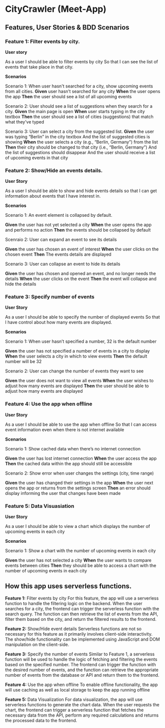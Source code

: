 # CityCrawler (Meet-App)

## Features, User Stories & BDD Scenarios

### Feature 1: Filter events by city.

**User story**

As a user I should be able to filter events by city So that I can see the list of events that take place in that city.

**Scenarios**

Scenario 1: When user hasn't searched for a city, show upcoming events from all cities. **Given** user hasn’t searched for any city 
**When** the user opens the app 
**Then** the user should see a list of all upcoming events

Scenario 2: User should see a list of suggestions when they search for a city. 
**Given** the main page is open 
**When** user starts typing in the city textbox 
**Then** the user should see a list of cities (suggestions) that match what they’ve typed

Scenario 3: User can select a city from the suggested list. 
**Given** the user was typing “Berlin” in the city textbox And the list of suggested cities is showing 
**When** the user selects a city (e.g., “Berlin, Germany”) from the list 
**Then** their city should be changed to that city (i.e., “Berlin, Germany”) And the list of suggestions should disappear And the user should receive a list of upcoming events in that city

### Feature 2: Show/Hide an events details.

**User Story**

As a user I should be able to show and hide events details so that I can get information about events that I have interest in.

**Scenarios**

Scenario 1: An event element is collapsed by default.

**Given** the user has not yet selected a city
**When** the user opens the app and performs no action
**Then** the events should be collapsed by default

Scenraio 2: User can expand an event to see its details

**Given** the user has chosen an event of interest
**When** the user clicks on the chosen event
**Then** The events details are displayed

Scenario 3: User can collapse an event to hide its details

**Given** the user has chosen and opened an event, and no longer needs the details
**When**  the user clicks on the event
**Then** the event will collapse and hide the details

### Feature 3: Specify number of events

**User Story**

As a user I should be able to specify the number of displayed events So that I have control about how many events are displayed.

**Scenarios**

Scenario 1: When user hasn’t specified a number, 32 is the default number

**Given** the user has not specified a number of events in a city to display
**When** the user selects a city in which to view events
**Then** the default number will be 32

Scenario 2: User can change the number of events they want to see

**Given** the user does not want to view all events
**When** the user wishes to adjust how many events are displayed
**Then** the user should be able to adjust how many events are displayed

### Feature 4: Use the app when offline

**User Story**

As a user I should be able to use the app when offline So that I can access event information even when there is not internet available

**Scenarios**

Scenario 1: Show cached data when there’s no internet connection

**Given** the user has lost internet connection
**When** the user access the app
**Then** the cached data within the app should still be accessible

Scenario 2: Show error when user changes the settings (city, time range)

**Given** the user has changed their settings in the app
**When** the user next opens the app or returns from the settings screen
**Then** an error should display informing the user that changes have been made

### Feature 5: Data Visuasiation

**User Story**

As a user I should be able to view a chart which displays the number of upcoming events in each city

**Scenarios**

Scenario 1: Show a chart with the number of upcoming events in each city

**Given** the user has not selected a city
**When** the user wants to compare events between cities
**Then** they should be able to access a chart with the number of upcoming events in each city
 
## How this app uses serverless functions.

**Feature 1:** Filter events by city
For this feature, the app will use a serverless function to handle the filtering logic on the backend. When the user searches for a city, the frontend can trigger the serverless function with the search query. The function can then retrieve the list of events from the API, filter them based on the city, and return the filtered results to the frontend.

**Feature 2:** Show/Hide event details
Serverless functions are not so necessary for this feature as it primarily involves client-side interactivity. The show/hide functionality can be implemented using JavaScript and DOM manipulation on the client-side.

**Feature 3:** Specify the number of events
Similar to Feature 1, a serverless function will be used to handle the logic of fetching and filtering the events based on the specified number. The frontend can trigger the function with the desired number of events, and the function can retrieve the appropriate number of events from the database or API and return them to the frontend.

**Feature 4:** Use the app when offline
To enable offline functionality, the app will use caching as well as local storage to keep the app running offline

**Feature 5:** Data Visualization
For data visualization, the app will use serverless functions to generate the chart data. When the user requests the chart, the frontend can trigger a serverless function that fetches the necessary data from the API, perform any required calculations and returns the processed data to the frontend. 


